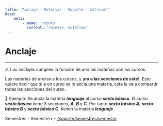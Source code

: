 ```yaml
---
title: 'Anclaje - Materias - Soporte - Intranet'
head:
    meta:
        - name: 'robots'
          content: 'noindex, nofollow'
---
```

# Anclaje
* * *

⚓ Los anclajes cumplen la función de unir las materias con los cursos.

Las materias de anclan a los cursos, y **¡no a las secciones de este!**. Esto quiere decir
que si a un curso se le ancla una materia, esta la va a compartir todas las secciones del curso.

📌 Ejemplo: Se ancla la materia **_lenguaje_** al curso **_sexto básico_**. El curso
**_sexto básico_** tiene 3 secciones, **_A_**, **_B_** y **_C_**. Por tanto
**_sexto básico A_**, **_sexto básico B_** y **_sexto básico C_**, tienen la materia **_lenguaje_**.

Semestres - Semestre 👉 [/soporte/semestres/semestre](/soporte/semestres/semestre)
